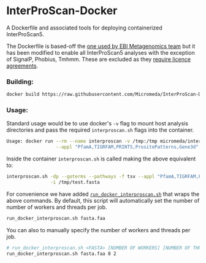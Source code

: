 # InterProScan-Docker
A Dockerfile and associated tools for deploying containerized InterProScan5.

The Dockerfile is based-off the [one used by EBI Metagenomics team](https://github.com/EBI-Metagenomics/InterProScan) 
but it has been modified to enable all InterProScan5 analyses with the exception of SignalP, Phobius, Tmhmm. These are 
excluded as they [require licence agreements](https://github.com/ebi-pf-team/interproscan/wiki/ActivatingLicensedAnalyses).

### Building:

```bash
docker build https://raw.githubusercontent.com/Micromeda/InterProScan-Docker/master/Dockerfile -t micromeda/interproscan-docker
```

### Usage:

Standard usage would be to use docker's ```-v``` flag to mount host analysis directories and pass the required 
```interproscan.sh``` flags into the container.

```bash
Usage: docker run --rm --name interproscan -v /tmp:/tmp micromeda/interproscan-docker -dp --goterms --pathways -f tsv \
                  --appl "PfamA,TIGRFAM,PRINTS,PrositePatterns,Gene3d" -o /tmp/out.ipr -i /tmp/test.fasta
```

Inside the container ```interproscan.sh``` is called making the above equivalent to:

```bash
interproscan.sh -dp --goterms --pathways -f tsv --appl "PfamA,TIGRFAM,PRINTS,PrositePatterns,Gene3d" -o /tmp/out.ipr \
                -i /tmp/test.fasta
```

For convenience we have added [```run_docker_interproscan.sh```](https://github.com/Micromeda/InterProScan-Docker/blob/master/run_docker_interproscan.sh) that wraps the above commands. By default, this script will automatically set the number of number of workers and threads per job.

```bash
run_docker_interproscan.sh fasta.faa
```

You can also to manually specify the number of workers and threads per job.

```bash
# run_docker_interproscan.sh <FASTA> [NUMBER OF WORKERS] [NUMBER OF THREADS PER JOB]
run_docker_interproscan.sh fasta.faa 8 2
```
